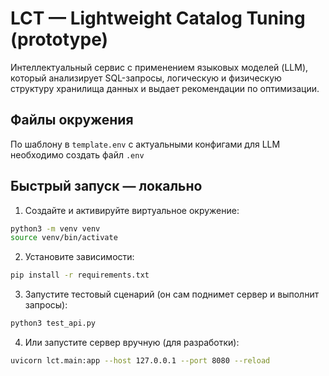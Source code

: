 # LCT — Lightweight Catalog Tuning (prototype)

Интеллектуальный сервис с применением языковых моделей (LLM), который анализирует SQL-запросы, логическую и физическую структуру хранилища данных и выдает рекомендации по оптимизации.

## Файлы окружения

По шаблону в `template.env` с актуальными конфигами для LLM необходимо создать файл `.env`

## Быстрый запуск — локально

1) Создайте и активируйте виртуальное окружение:

```bash
python3 -m venv venv
source venv/bin/activate
```

2) Установите зависимости:

```bash
pip install -r requirements.txt
```

3) Запустите тестовый сценарий (он сам поднимет сервер и выполнит запросы):

```bash
python3 test_api.py
```

4) Или запустите сервер вручную (для разработки):

```bash
uvicorn lct.main:app --host 127.0.0.1 --port 8080 --reload
```
